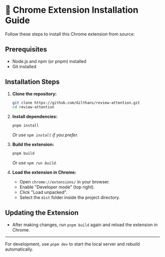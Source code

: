 # 🚀 Chrome Extension Installation Guide

Follow these steps to install this Chrome extension from source:

## Prerequisites

- Node.js and npm (or pnpm) installed
- Git installed

## Installation Steps

1. **Clone the repository:**

   ```sh
   git clone https://github.com/Gilthans/review-attention.git
   cd review-attention
   ```

2. **Install dependencies:**

   ```sh
   pnpm install
   ```

   _Or use `npm install` if you prefer._

3. **Build the extension:**

   ```sh
   pnpm build
   ```

   _Or use `npm run build`._

4. **Load the extension in Chrome:**
   - Open `chrome://extensions/` in your browser.
   - Enable "Developer mode" (top right).
   - Click "Load unpacked".
   - Select the `dist` folder inside the project directory.

## Updating the Extension

- After making changes, run `pnpm build` again and reload the extension in Chrome.

---

For development, use `pnpm dev` to start the local server and rebuild automatically.
